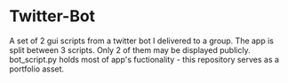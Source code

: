 # Twitter-Bot
A set of 2 gui scripts from a twitter bot I delivered to a group.
The app is split between 3 scripts. Only 2 of them may be displayed publicly.
bot_script.py holds most of app's fuctionality - this repository serves
as a portfolio asset.
